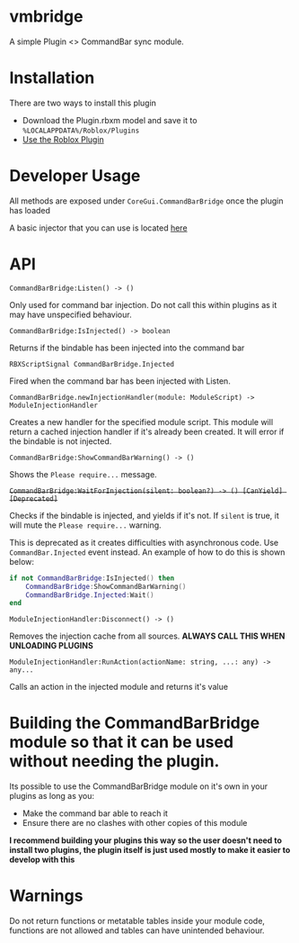 # vmbridge

A simple Plugin <> CommandBar sync module.

# Installation
There are two ways to install this plugin
* Download the Plugin.rbxm model and save it to `%LOCALAPPDATA%/Roblox/Plugins`
* [Use the Roblox Plugin](https://www.roblox.com/library/8107839697/vmbridge)

# Developer Usage
All methods are exposed under `CoreGui.CommandBarBridge` once the plugin has loaded

A basic injector that you can use is located [here](https://github.com/metatablecat/vmbridge/blob/main/examples/CommandBarInjector.lua)

# API

`CommandBarBridge:Listen() -> ()`

Only used for command bar injection. Do not call this within plugins as it may have unspecified behaviour.

`CommandBarBridge:IsInjected() -> boolean`

Returns if the bindable has been injected into the command bar

`RBXScriptSignal CommandBarBridge.Injected`

Fired when the command bar has been injected with Listen.

`CommandBarBridge.newInjectionHandler(module: ModuleScript) -> ModuleInjectionHandler`

Creates a new handler for the specified module script. This module will return a cached injection handler if it's already been created. It will error if the bindable is not injected.

`CommandBarBridge:ShowCommandBarWarning() -> ()`

Shows the `Please require...` message.

~~`CommandBarBridge:WaitForInjection(silent: boolean?) -> () [CanYield] [Deprecated]`~~

Checks if the bindable is injected, and yields if it's not. If `silent` is true, it will mute the `Please require...` warning.

This is deprecated as it creates difficulties with asynchronous code. Use `CommandBar.Injected` event instead. An example of how to do this is shown below:
```lua
if not CommandBarBridge:IsInjected() then
	CommandBarBridge:ShowCommandBarWarning()
	CommandBarBridge.Injected:Wait()
end
```

`ModuleInjectionHandler:Disconnect() -> ()`

Removes the injection cache from all sources. **ALWAYS CALL THIS WHEN UNLOADING PLUGINS**

`ModuleInjectionHandler:RunAction(actionName: string, ...: any) -> any...`

Calls an action in the injected module and returns it's value

# Building the CommandBarBridge module so that it can be used without needing the plugin.

Its possible to use the CommandBarBridge module on it's own in your plugins as long as you:
* Make the command bar able to reach it
* Ensure there are no clashes with other copies of this module

**I recommend building your plugins this way so the user doesn't need to install two plugins, the plugin itself is just used mostly to make it easier to develop with this**

# Warnings

Do not return functions or metatable tables inside your module code, functions are not allowed and tables can have unintended behaviour.
